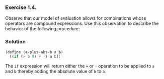 ### Exercise 1.4. 
Observe that our model of evaluation allows for combinations whose operators are compound expressions. Use this observation to describe the behavior of the following procedure:

### Solution
```scheme
(define (a-plus-abs-b a b)
  ((if (> b 0) + -) a b))
```

The `if` expression will return either the `+` or `-` operation to be applied to `a` and `b` thereby adding the absolute value of `b` to `a`.
